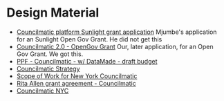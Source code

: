 # Design Material

* [Councilmatic platform Sunlight grant application](https://docs.google.com/document/d/1SFQVstK3dULZYLfID-av8kvRiXcIe8YbVY7YK8ZHJ0k/edit) Mjumbe's application for an Sunlight Open Gov Grant. He did not get this
* [Councilmatic 2.0 - OpenGov Grant](https://docs.google.com/document/d/1yQFA3qKvPwsC2TBTtCY1-_sHbcRwYGVjmfhSRI2J19I/edit) Our, later application, for an Open Gov Grant. We got this.
* [PPF - Councilmatic - w/ DataMade - draft budget](https://docs.google.com/document/d/1UzQWlqUuss5Fu79GRLCvbjhIvbraNr_dKJh3Wkog8Oo/edit)
* [Councilmatic Strategy](https://docs.google.com/document/d/1wxJhSWopJaoTj5Io-eLTu2SQ89_A83ZkikqKXeXOEkQ/edit)
* [Scope of Work for New York Councilmatic](https://docs.google.com/document/d/1aVWPRGfigws9_6jgyXf87JynDAiMfLsWAzVOQPvuoIo/edit)
* [Rita Allen grant agreement - Councilmatic](https://docs.google.com/document/d/1de5z_qPlVRwCGO2vOOwNIGyfq7EfFJtTmNU9_d7neqM/edit)
* [Councilmatic NYC](https://docs.google.com/document/d/1Ew4_1wgXeUjFhhFzjuoKuOxmBbgdCE2_2RTAw_FCXL8/edit)

